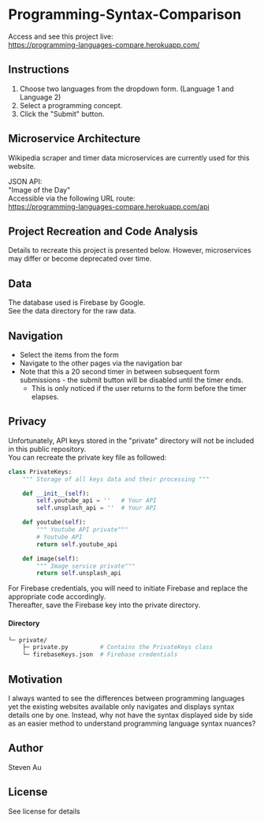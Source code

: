 # Programming-Syntax-Comparison
Access and see this project live:  
https://programming-languages-compare.herokuapp.com/  

## Instructions
1. Choose two languages from the dropdown form. (Language 1 and Language 2)
2. Select a programming concept.
3. Click the "Submit" button.

## Microservice Architecture
Wikipedia scraper and timer data microservices are currently used for this website. 

JSON API:  
"Image of the Day"  
Accessible via the following URL route:  
https://programming-languages-compare.herokuapp.com/api

## Project Recreation and Code Analysis
Details to recreate this project is presented below. However, microservices may differ or become deprecated over time.  

## Data
The database used is Firebase by Google.  
See the data directory for the raw data.  

## Navigation
* Select the items from the form
* Navigate to the other pages via the navigation bar
* Note that this a 20 second timer in between subsequent form submissions - the submit button will be disabled until the timer ends.
  * This is only noticed if the user returns to the form before the timer elapses.

## Privacy
Unfortunately, API keys stored in the "private" directory will not be included in this public repository.  
You can recreate the private key file as followed:  
```python
class PrivateKeys:
    """ Storage of all keys data and their processing """

    def __init__(self):
        self.youtube_api = ''   # Your API
        self.unsplash_api = ''  # Your API

    def youtube(self):
        """ Youtube API private"""
        # Youtube API
        return self.youtube_api

    def image(self):
        """ Image service private"""
        return self.unsplash_api
```
For Firebase credentials, you will need to initiate Firebase and replace the appropriate code accordingly.  
Thereafter, save the Firebase key into the private directory.

#### Directory
```graphql
└─ private/
    ├─ private.py         # Contains the PrivateKeys class
    └─ firebaseKeys.json  # Firebase credentials
```

## Motivation
I always wanted to see the differences between programming languages yet the existing websites available only navigates and displays syntax details one by one. Instead, why not have the syntax displayed side by side as an easier method to understand programming language syntax nuances?

## Author
Steven Au

## License
See license for details
